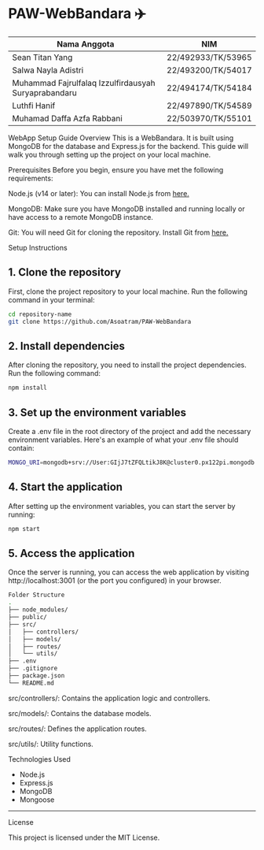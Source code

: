 # PAW-WebBandara ✈️

| Nama Anggota                               | NIM                |
|--------------------------------------------|--------------------|
| Sean Titan Yang                            | 22/492933/TK/53965 |
| Salwa Nayla Adistri                        | 22/493200/TK/54017 |
| Muhammad Fajrulfalaq Izzulfirdausyah Suryaprabandaru | 22/494174/TK/54184 |
| Luthfi Hanif                               | 22/497890/TK/54589 |
| Muhamad Daffa Azfa Rabbani                 | 22/503970/TK/55101 |


WebApp Setup Guide
Overview
This is a WebBandara. It is built using MongoDB for the database and Express.js for the backend. This guide will walk you through setting up the project on your local machine.

Prerequisites
Before you begin, ensure you have met the following requirements:

Node.js (v14 or later): You can install Node.js from [here.](https://nodejs.org/)

MongoDB: Make sure you have MongoDB installed and running locally or have access to a remote MongoDB instance.

Git: You will need Git for cloning the repository. Install Git from [here.](https://git-scm.com/downloads)

Setup Instructions
## 1. Clone the repository
First, clone the project repository to your local machine. Run the following command in your terminal:

```bash
cd repository-name
git clone https://github.com/Asoatram/PAW-WebBandara
```


## 2. Install dependencies
After cloning the repository, you need to install the project dependencies. Run the following command:

```bash
npm install
```
## 3. Set up the environment variables
Create a .env file in the root directory of the project and add the necessary environment variables. Here's an example of what your .env file should contain:

```bash
MONGO_URI=mongodb+srv://User:GIjJ7tZFQLtikJ8K@cluster0.px122pi.mongodb.net/WebBandara
```
## 4. Start the application
After setting up the environment variables, you can start the server by running:

```bash
npm start
```

## 5. Access the application
Once the server is running, you can access the web application by visiting http://localhost:3001 (or the port you configured) in your browser.
```bash
Folder Structure
.
├── node_modules/
├── public/
├── src/
│   ├── controllers/
│   ├── models/
│   ├── routes/
│   └── utils/
├── .env
├── .gitignore
├── package.json
└── README.md
```
src/controllers/: Contains the application logic and controllers.

src/models/: Contains the database models.

src/routes/: Defines the application routes.

src/utils/: Utility functions.

Technologies Used
- Node.js
- Express.js
- MongoDB
- Mongoose

___
License

This project is licensed under the MIT License.

